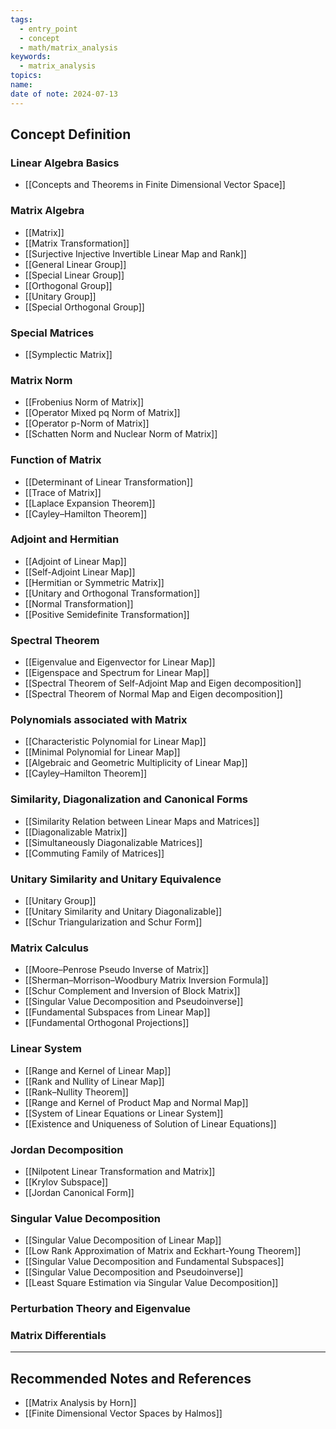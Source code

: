 ```yaml
---
tags:
  - entry_point
  - concept
  - math/matrix_analysis
keywords:
  - matrix_analysis
topics: 
name: 
date of note: 2024-07-13
---
```


## Concept Definition


### Linear Algebra Basics

- [[Concepts and Theorems in Finite Dimensional Vector Space]]

### Matrix Algebra

- [[Matrix]]
- [[Matrix Transformation]]
- [[Surjective Injective Invertible Linear Map and Rank]]
- [[General Linear Group]]
- [[Special Linear Group]]
- [[Orthogonal Group]]
- [[Unitary Group]]
- [[Special Orthogonal Group]]

### Special Matrices

- [[Symplectic Matrix]]


### Matrix Norm

- [[Frobenius Norm of Matrix]]
- [[Operator Mixed pq Norm of Matrix]]
- [[Operator p-Norm of Matrix]]
- [[Schatten Norm and Nuclear Norm of Matrix]]


### Function of Matrix

- [[Determinant of Linear Transformation]]
- [[Trace of Matrix]]
- [[Laplace Expansion Theorem]]
- [[Cayley–Hamilton Theorem]]


### Adjoint and Hermitian 

- [[Adjoint of Linear Map]]
- [[Self-Adjoint Linear Map]]
- [[Hermitian or Symmetric Matrix]]
- [[Unitary and Orthogonal Transformation]]
- [[Normal Transformation]]
- [[Positive Semidefinite Transformation]]

### Spectral Theorem

- [[Eigenvalue and Eigenvector for Linear Map]]
- [[Eigenspace and Spectrum for Linear Map]]
- [[Spectral Theorem of Self-Adjoint Map and Eigen decomposition]]
- [[Spectral Theorem of Normal Map and Eigen decomposition]]


### Polynomials associated with Matrix

- [[Characteristic Polynomial for Linear Map]]
- [[Minimal Polynomial for Linear Map]]
- [[Algebraic and Geometric Multiplicity of Linear Map]]
- [[Cayley–Hamilton Theorem]]


### Similarity, Diagonalization and Canonical Forms

- [[Similarity Relation between Linear Maps and Matrices]]
- [[Diagonalizable Matrix]]
- [[Simultaneously Diagonalizable Matrices]]
- [[Commuting Family of Matrices]]


### Unitary Similarity and Unitary Equivalence

- [[Unitary Group]]
- [[Unitary Similarity and Unitary Diagonalizable]]
- [[Schur Triangularization and Schur Form]]



### Matrix Calculus

- [[Moore–Penrose Pseudo Inverse of Matrix]]
- [[Sherman–Morrison–Woodbury Matrix Inversion Formula]]
- [[Schur Complement and Inversion of Block Matrix]]
- [[Singular Value Decomposition and Pseudoinverse]]
- [[Fundamental Subspaces from Linear Map]]
- [[Fundamental Orthogonal Projections]]

### Linear System

- [[Range and Kernel of Linear Map]]
- [[Rank and Nullity of Linear Map]]
- [[Rank–Nullity Theorem]]
- [[Range and Kernel of Product Map and Normal Map]]
- [[System of Linear Equations or Linear System]]
- [[Existence and Uniqueness of Solution of Linear Equations]]


### Jordan Decomposition

- [[Nilpotent Linear Transformation and Matrix]]
- [[Krylov Subspace]]
- [[Jordan Canonical Form]]


### Singular Value Decomposition

- [[Singular Value Decomposition of Linear Map]]
- [[Low Rank Approximation of Matrix and Eckhart-Young Theorem]]
- [[Singular Value Decomposition and Fundamental Subspaces]]
- [[Singular Value Decomposition and Pseudoinverse]]
- [[Least Square Estimation via Singular Value Decomposition]]



### Perturbation Theory and Eigenvalue




### Matrix Differentials






-----------
##  Recommended Notes and References


- [[Matrix Analysis by Horn]]
- [[Finite Dimensional Vector Spaces by Halmos]]